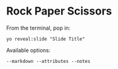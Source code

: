 
# Rock Paper Scissors

From the terminal, pop in:

  ```yo reveal:slide "Slide Title"```

Available options:

 ```--markdown --attributes --notes```
